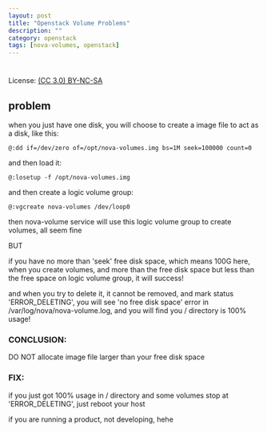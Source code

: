 ```yaml
---
layout: post
title: "Openstack Volume Problems"
description: ""
category: openstack
tags: [nova-volumes, openstack]
---
```

#
License: [(CC 3.0) BY-NC-SA](http://creativecommons.org/licenses/by-nc-sa/3.0/)

## problem
when you just have one disk, you will choose to create a image file to act as a disk, like this:

    @:dd if=/dev/zero of=/opt/nova-volumes.img bs=1M seek=100000 count=0

and then load it:

    @:losetup -f /opt/nova-volumes.img

and then create a logic volume group:

    @:vgcreate nova-volumes /dev/loop0

then nova-volume service will use this logic volume group to create volumes, all seem fine

BUT

if you have no more than 'seek' free disk space, which means 100G here,
when you create volumes, and more than the free disk space but less than the free space on logic volume group, it will success!

and when you try to delete it, it cannot be removed, and mark status 'ERROR_DELETING', you will see 'no free disk space' error in /var/log/nova/nova-volume.log, and you will find you / directory is 100% usage!

### CONCLUSION:
DO NOT allocate image file larger than your free disk space

### FIX:
if you just got 100% usage in / directory and some volumes stop at 'ERROR_DELETING', just reboot your host

if you are running a product, not developing, hehe
